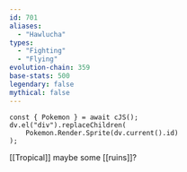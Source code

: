 ```yaml
---
id: 701
aliases:
  - "Hawlucha"
types:
  - "Fighting"
  - "Flying"
evolution-chain: 359
base-stats: 500
legendary: false
mythical: false
---
```

```dataviewjs
const { Pokemon } = await cJS();
dv.el("div").replaceChildren(
	Pokemon.Render.Sprite(dv.current().id)
);
```

[[Tropical]] maybe some [[ruins]]?
